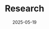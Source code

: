 ---
title: 'Research'
date: 2025-05-19
type: landing

design:
  # Section spacing
  spacing: '6rem'

# Page sections
sections:

  - block: markdown
    content:
      title: 'Research Interests'
      subtitle: ''
      text: |-
       <div class="expertise-block">
        Chunxiang Wang received his B.Eng. in Automation from Harbin Institute of Technology (2015–2019). From 2018 to 2021, he was with the lab of Prof. Huijun Gao, where he worked on robotic micromanipulation for zebrafish microinjection, participating in the development of 3D calibration, visual feedback, non-invasive object capture, and 3D posture control systems. He also independently developed a multi-object tracking system for zebrafish larvae under high density and occlusions.

        Since 2021, he has been a Ph.D. student in the D-PI at MPI-IS and D-ITET at ETH Zürich. His research focuses on soft millirobots with novel functionalities, integrating computer vision and closed-loop magnetic actuation. His expertise spans soft robot design and fabrication, robot mechanics and magnetic actuation, image processing, medical imaging, and closed-loop control systems, such as the dual-robotic arm integrating ultrasound imaging and magnetic actuation, C-arm fluoroscopy and magnetic actuation.

        **Peer Reviewer:** IEEE/ASME Transactions on Mechatronics (T-Mech), IEEE Transactions on Cybernetics, IEEE International Conference on Robotics and Automation (ICRA), and Research.
    design:
      columns: '1'
      spacing:
        padding: [0, 0, 0, 0]

  - block: collection
    id: papers
    content:
      title: Featured Publications
      filters:
        folders:
          - publication
        featured_only: true
    design:
      view: article-grid
      fill_image: false
      columns: 2

  - block: collection
    content:
      title: Recent Publications
      text: ""
      filters:
        folders:
          - publication
        exclude_featured: false
    design:
      view: citation

    
  - block: markdown
    content:
      title: 'Peer Reviewer'
      subtitle: ''
      text: |-
       <div class="expertise-block">

        - IEEE/ASME Transactions on Mechatronics (T-Mech)
        - IEEE Transactions on Cybernetics
        - IEEE International Conference on Robotics and Automation (ICRA)
        - Research
    design:
      columns: '1'
      spacing:
        padding: [0, 0, 0, 0]

  - block: markdown
    content:
      title: Media Recognition
      subtitle: ''
      text: |-
       <div class="expertise-block">
       
       * 2025.02.05 
       <a href="https://www.linkedin.com/posts/max-planck-queensland-centre-mpqc-03028026a_magnetic-miniature-robots-ugcPost-7287682651451273216-MOvE?utm_source=share&utm_medium=member_desktop&rcm=ACoAAEQCrHQBeRa1Fh25c1_EHGSjdynZ1k8NozI" target="_blank" rel="noopener noreferrer">Scientists at the Max Planck Institute for Intelligent Systems have developed a method to deploy hashtag#magnetic hashtag miniature hashtag#robots through hashtag 3D networks mimicking blood vessels.</a>

       * 2025.01.01 
       <a href="https://m.weibo.cn/status/5118054264999198?wm=3333_2001&from=10EC293010&sourcetype=weixin&s_trans=2011592975765_5118054264999198&s_channel=5&jumpfrom=weibocom" target="_blank" rel="noopener noreferrer">Scientists develop a multi-magnetic microrobot control system to independently control multiple robots in complex 3D environments.</a>

       * 2024.11.15 
       <a href="https://healthcare-in-europe.com/en/news/3d-robot-navigation-multi-site-medical-procedures.html?utm_source=dlvr.it&utm_medium=twitter" target="_blank" rel="noopener noreferrer">3D robot navigation could enable multi-site medical procedures.</a>
       
       * 2023.07.27 
       <a href="https://m.weibo.cn/status/4927462331653267?jumpfrom=weibocom&wm=3333_2001&from=10D7293010&sourcetype=weixin&s_trans=2011592975765_4927462331653267&s_channel=4" target="_blank" rel="noopener noreferrer">The Max Planck team develops a wireless miniature soft robot capable of measuring the physiological properties of biological tissues.</a>

    design:
      columns: '1'
      spacing:
        padding: [0, 0, 0, 0]

---